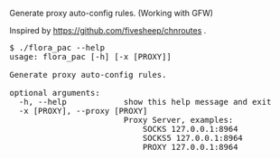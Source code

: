 Generate proxy auto-config rules. (Working with GFW)

Inspired by https://github.com/fivesheep/chnroutes .

<pre>
$ ./flora_pac --help
usage: flora_pac [-h] [-x [PROXY]]

Generate proxy auto-config rules.

optional arguments:
  -h, --help            show this help message and exit
  -x [PROXY], --proxy [PROXY]
                        Proxy Server, examples:
                            SOCKS 127.0.0.1:8964
                            SOCKS5 127.0.0.1:8964
                            PROXY 127.0.0.1:8964
</pre>
